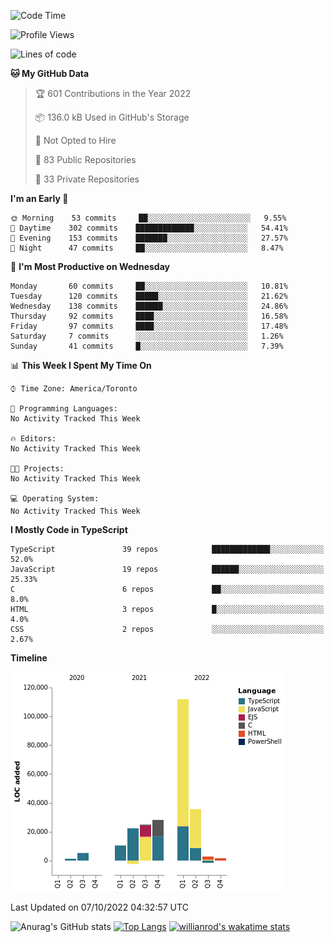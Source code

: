 <!--START_SECTION:waka-->
![Code Time](http://img.shields.io/badge/Code%20Time-289%20hrs%2051%20mins-blue)

![Profile Views](http://img.shields.io/badge/Profile%20Views-0-blue)

![Lines of code](https://img.shields.io/badge/From%20Hello%20World%20I%27ve%20Written-241%20Thousand%20lines%20of%20code-blue)

**🐱 My GitHub Data** 

> 🏆 601 Contributions in the Year 2022
 > 
> 📦 136.0 kB Used in GitHub's Storage 
 > 
> 🚫 Not Opted to Hire
 > 
> 📜 83 Public Repositories 
 > 
> 🔑 33 Private Repositories  
 > 
**I'm an Early 🐤** 

```text
🌞 Morning    53 commits     ██░░░░░░░░░░░░░░░░░░░░░░░   9.55% 
🌆 Daytime    302 commits    █████████████░░░░░░░░░░░░   54.41% 
🌃 Evening    153 commits    ███████░░░░░░░░░░░░░░░░░░   27.57% 
🌙 Night      47 commits     ██░░░░░░░░░░░░░░░░░░░░░░░   8.47%

```
📅 **I'm Most Productive on Wednesday** 

```text
Monday       60 commits     ██░░░░░░░░░░░░░░░░░░░░░░░   10.81% 
Tuesday      120 commits    █████░░░░░░░░░░░░░░░░░░░░   21.62% 
Wednesday    138 commits    ██████░░░░░░░░░░░░░░░░░░░   24.86% 
Thursday     92 commits     ████░░░░░░░░░░░░░░░░░░░░░   16.58% 
Friday       97 commits     ████░░░░░░░░░░░░░░░░░░░░░   17.48% 
Saturday     7 commits      ░░░░░░░░░░░░░░░░░░░░░░░░░   1.26% 
Sunday       41 commits     █░░░░░░░░░░░░░░░░░░░░░░░░   7.39%

```


📊 **This Week I Spent My Time On** 

```text
⌚︎ Time Zone: America/Toronto

💬 Programming Languages: 
No Activity Tracked This Week

🔥 Editors: 
No Activity Tracked This Week

🐱‍💻 Projects: 
No Activity Tracked This Week

💻 Operating System: 
No Activity Tracked This Week

```

**I Mostly Code in TypeScript** 

```text
TypeScript               39 repos            █████████████░░░░░░░░░░░░   52.0% 
JavaScript               19 repos            ██████░░░░░░░░░░░░░░░░░░░   25.33% 
C                        6 repos             ██░░░░░░░░░░░░░░░░░░░░░░░   8.0% 
HTML                     3 repos             █░░░░░░░░░░░░░░░░░░░░░░░░   4.0% 
CSS                      2 repos             ░░░░░░░░░░░░░░░░░░░░░░░░░   2.67%

```


**Timeline**

![Chart not found](https://raw.githubusercontent.com/wise-introvert/wise-introvert/master/charts/bar_graph.png) 


 Last Updated on 07/10/2022 04:32:57 UTC
<!--END_SECTION:waka-->

![Anurag's GitHub stats](https://github-readme-stats.vercel.app/api?username=wise-introvert&count_private=true&show_icons=true)
[![Top Langs](https://github-readme-stats.vercel.app/api/top-langs/?username=wise-introvert&langs_count=10)](https://github.com/anuraghazra/github-readme-stats)
[![willianrod's wakatime stats](https://github-readme-stats.vercel.app/api/wakatime?username=wiseintrovert)](https://github.com/anuraghazra/github-readme-stats)
